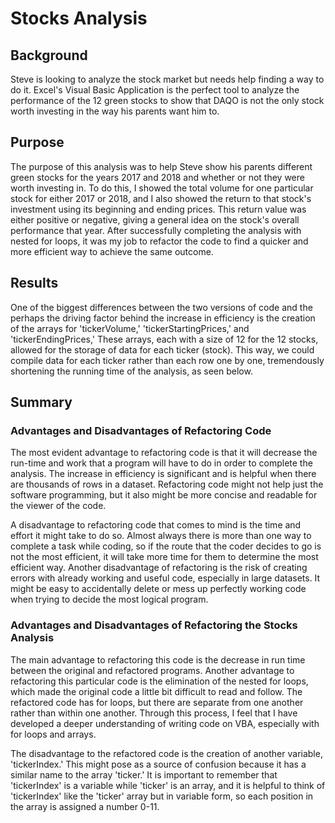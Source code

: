 # Stocks Analysis

## Background

Steve is looking to analyze the stock market but needs help finding a way to do it. Excel's Visual Basic Application is the perfect tool to analyze the performance of the 12 green stocks to show that DAQO is not the only stock worth investing in the way his parents want him to.

## Purpose

The purpose of this analysis was to help Steve show his parents different green stocks for the years 2017 and 2018 and whether or not they were worth investing in. To do this, I showed the total volume for one particular stock for either 2017 or 2018, and I also showed the return to that stock's investment using its beginning and ending prices. This return value was either positive or negative, giving a general idea on the stock's overall performance that year. After successfully completing the analysis with nested for loops, it was my job to refactor the code to find a quicker and more efficient way to achieve the same outcome.

## Results

One of the biggest differences between the two versions of code and the perhaps the driving factor behind the increase in efficiency is the creation of the arrays for 'tickerVolume,' 'tickerStartingPrices,' and 'tickerEndingPrices,' These arrays, each with a size of 12 for the 12 stocks, allowed for the storage of data for each ticker (stock). This way, we could compile data for each ticker rather than each row one by one, tremendously shortening the running time of the analysis, as seen below.


## Summary

### Advantages and Disadvantages of Refactoring Code

The most evident advantage to refactoring code is that it will decrease the run-time and work that a program will have to do in order to complete the analysis. The increase in efficiency is significant and is helpful when there are thousands of rows in a dataset. Refactoring code might not help just the software programming, but it also might be more concise and readable for the viewer of the code.

A disadvantage to refactoring code that comes to mind is the time and effort it might take to do so. Almost always there is more than one way to complete a task while coding, so if the route that the coder decides to go is not the most efficient, it will take more time for them to determine the most efficient way. Another disadvantage of refactoring is the risk of creating errors with already working and useful code, especially in large datasets. It might be easy to accidentally delete or mess up perfectly working code when trying to decide the most logical program.

### Advantages and Disadvantages of Refactoring the Stocks Analysis

The main advantage to refactoring this code is the decrease in run time between the original and refactored programs. Another advantage to refactoring this particular code is the elimination of the nested for loops, which made the original code a little bit difficult to read and follow. The refactored code has for loops, but there are separate from one another rather than within one another. Through this process, I feel that I have developed a deeper understanding of writing code on VBA, especially with for loops and arrays.

The disadvantage to the refactored code is the creation of another variable, 'tickerIndex.' This might pose as a source of confusion because it has a similar name to the array 'ticker.' It is important to remember that 'tickerIndex' is a variable while 'ticker' is an array, and it is helpful to think of 'tickerIndex' like the 'ticker' array but in variable form, so each position in the array is assigned a number 0-11.


